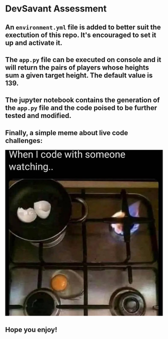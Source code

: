 # DevSavant Assessment

## An ```environment.yml``` file is added to better suit the exectution of this repo. It's encouraged to set it up and activate it.

## The ```app.py``` file can be executed on console and it will return the pairs of players whose heights sum a given target height. The default value is 139. 

## The jupyter notebook contains the generation of the ```app.py``` file and the code poised to be further tested and modified. 

## Finally, a simple meme about live code challenges:
![image](coding.png)

## Hope you enjoy!

